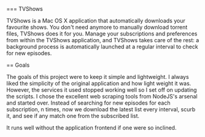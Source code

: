 === TVShows

TVShows is a Mac OS X application that automatically downloads your favourite shows. You don't need anymore to
manually download torrent files, TVShows does it for you. Manage your subscriptions and preferences from within
the TVShows application, and TVShows takes care of the rest: a background process is automatically launched at
a regular interval to check for new episodes.

== Goals

The goals of this project were to keep it simple and lightweight. I always liked the simplicity of the original
application and how light weight it was. However, the services it used stopped working well so I set off on
updating the scripts. I chose the excellent web scraping tools from NodeJS's arsenal and started over. Instead
of searching for new episodes for each subscription, n times, now we download the latest list every interval,
scurb it, and see if any match one from the subscribed list. 

It runs well without the application frontend if one were so inclined. 
